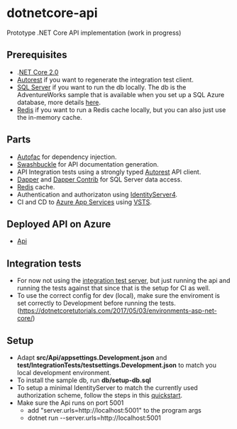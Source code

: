 # dotnetcore-api

Prototype .NET Core API implementation (work in progress)

## Prerequisites

- .[NET Core 2.0](https://www.microsoft.com/net/download/core)
- [Autorest](https://github.com/Azure/autorest) if you want to regenerate the integration test client.
- [SQL Server](https://www.microsoft.com/en-us/sql-server/sql-server-downloads) if you want to run the db locally. The db is the AdventureWorks sample that is available when you set up a SQL Azure database, more details [here](https://blogs.msdn.microsoft.com/kaevans/2015/03/06/adventure-works-for-azure-sql-database/).
- [Redis](https://redis.io/) if you want to run a Redis cache locally, but you can also just use the in-memory cache.

## Parts

- [Autofac](https://autofac.org/) for dependency injection.
- [Swashbuckle](https://github.com/domaindrivendev/Swashbuckle.AspNetCore) for API documentation generation.
- API Integration tests using a strongly typed [Autorest](https://github.com/Azure/AutoRest) API client.
- [Dapper](https://github.com/StackExchange/Dapper) and [Dapper Contrib](https://github.com/StackExchange/Dapper/tree/master/Dapper.Contrib) for SQL Server data access.
- [Redis](https://redis.io/) cache.
- Authentication and authorizaton using [IdentityServer4](https://github.com/IdentityServer/IdentityServer4).
- CI and CD to [Azure App Services](https://azure.microsoft.com/en-us/services/app-service/) using [VSTS](https://www.visualstudio.com/team-services/).


## Deployed API on Azure
- [Api](https://dotnetcore-api.azurewebsites.net/swagger)


## Integration tests
- For now not using the [integration test server](https://docs.microsoft.com/en-us/aspnet/core/testing/integration-testing), but just running the api and running the tests against that since that is the setup for CI as well.
- To use the correct config for dev (local), make sure the enviroment is set correctly to Development before running the tests. (https://dotnetcoretutorials.com/2017/05/03/environments-asp-net-core/)

## Setup
- Adapt __src/Api/appsettings.Development.json__ and __test/IntegrationTests/testsettings.Development.json__ to match you local development environment.
- To install the sample db, run __db/setup-db.sql__
- To setup a minimal IdentityServer to match the currently used authorization scheme, follow the steps in this [quickstart](http://docs.identityserver.io/en/release/quickstarts/1_client_credentials.html).
- Make sure the Api runs on port 5001
    - add "server.urls=http://localhost:5001" to the program args
    - dotnet run --server.urls=http://localhost:5001
